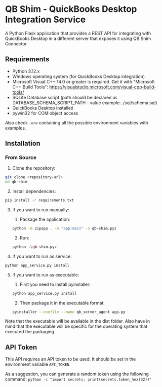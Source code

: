# QB Shim - QuickBooks Desktop Integration Service

A Python Flask application that provides a REST API for integrating with QuickBooks Desktop in a different server that exposes it using QB Shim Connector.

## Requirements

- Python 3.12.x
- Windows operating system (for QuickBooks Desktop integration)
- Microsoft Visual C++ 14.0 or greater is required. Get it with "Microsoft C++ Build Tools": https://visualstudio.microsoft.com/visual-cpp-build-tools/
- SQLite Database script (path should be declared as DATABASE_SCHEMA_SCRIPT_PATH - value example: ./sql/schema.sql)
- QuickBooks Desktop installed
- pywin32 for COM object access

Also check `.env` containing all the possible environment variables with examples.

## Installation

### From Source

1. Clone the repository:
```bash
git clone <repository-url>
cd qb-shim
```

2. Install dependencies:
```bash
pip install -r requirements.txt
```

3. If you want to run manually:
   
    1. Package the application:
    ```bash
    python -m zipapp . -m "app:main" -o qb-shim.pyz
    ```

   2. Run:
    ```bash
    python .\qb-shim.pyz
    ```
4. If you want to run as service:
```bash
python app_service.py install
``` 

5. If you want to run as executable:

   1. First you need to install pyinstaller:
   
   ```bash
   python app_service.py install
   ```
   2. Then package it in the executable format:
   ```bash
   pyinstaller --onefile --name qb_server_agent app.py
   ```
Note that the executable will be available in the dist folder. Also have in mind that the executable will be specific for the operating system that executed the packaging

## API Token

This API requires an API token to be used. It should be set in the environment variable `API_TOKEN`.

As a suggestion, you can generate a random token using the following command:
```python -c "import secrets; print(secrets.token_hex(32))"```